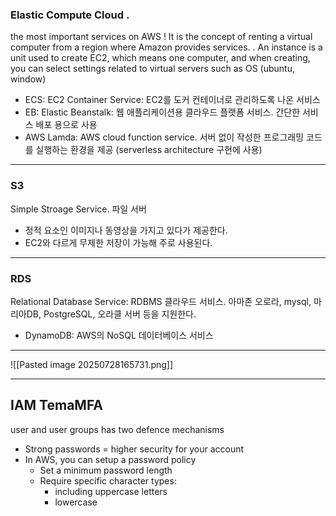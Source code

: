 
### Elastic Compute Cloud . 

the most important services on AWS ! 
It is the concept of renting a virtual computer from a region where Amazon provides services. . An instance is a unit used to create EC2, which means one computer, and when creating, you can select settings related to virtual servers such as OS (ubuntu, window)


- ECS: EC2 Container Service: EC2를 도커 컨테이너로 관리하도록 나온 서비스
- EB: Elastic Beanstalk: 웹 애플리케이션용 클라우드 플랫폼 서비스. 간단한 서비스 배포 용으로 사용
- AWS Lamda: AWS cloud function service. 서버 없이 작성한 프로그래밍 코드를 실행하는 환경을 제공 (serverless architecture 구현에 사용)


-------

### S3

Simple Stroage Service. 파일 서버

- 정적 요소인 이미지나 동영상을 가지고 있다가 제공한다.
- EC2와 다르게 무제한 저장이 가능해 주로 사용된다.


---

###  RDS

Relational Database Service: RDBMS 클라우드 서비스. 아마존 오로라, mysql, 마리아DB, PostgreSQL, 오라클 서버 등을 지원한다.

- DynamoDB: AWS의 NoSQL 데이터베이스 서비스

---


![[Pasted image 20250728165731.png]]


---

## IAM TemaMFA 


user and user groups has two defence mechanisms

- Strong passwords = higher security for your account 
- In AWS, you can setup a password policy 
	- Set a minimum password length
	- Require specific character types: 
		- including uppercase letters 
		- lowercase 